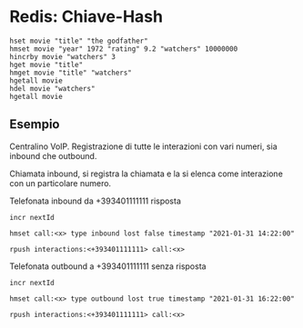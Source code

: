 Redis: Chiave-Hash
=============================

	hset movie "title" "the godfather"
	hmset movie "year" 1972 "rating" 9.2 "watchers" 10000000
	hincrby movie "watchers" 3
	hget movie "title"
	hmget movie "title" "watchers"
	hgetall movie
	hdel movie "watchers"
	hgetall movie

Esempio
-------
Centralino VoIP. Registrazione di tutte le interazioni con 
vari numeri, sia inbound che outbound.

Chiamata inbound, si registra la chiamata 
e la si elenca come interazione con un particolare numero.

Telefonata inbound da +393401111111 risposta 

    incr nextId

    hmset call:<x> type inbound lost false timestamp "2021-01-31 14:22:00"
    
    rpush interactions:<+393401111111> call:<x> 

Telefonata outbound a +393401111111 senza risposta

    incr nextId

    hmset call:<x> type outbound lost true timestamp "2021-01-31 16:22:00"

    rpush interactions:<+393401111111> call:<x>
